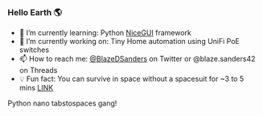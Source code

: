 ### Hello Earth 🌎

- 🌱 I’m currently learning: Python [NiceGUI](https://nicegui.io) framework
- 🔭 I’m currently working on: Tiny Home automation using UniFi PoE switches
- 📫 How to reach me: [@BlazeDSanders](https://twitter.com/blazedsanders) on Twitter or @blaze.sanders42 on Threads
- 💡 Fun fact: You can survive in space without a spacesuit for ~3 to 5 mins [LINK](http://teacherlink.ed.usu.edu/tlnasa/reference/imaginedvd/files/imagine/docs/ask_astro/answers/970603.html)

Python nano tabstospaces gang!

